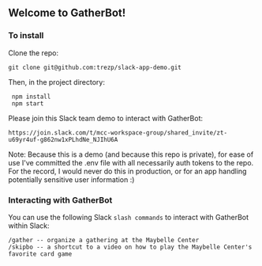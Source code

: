 ## Welcome to GatherBot! 

### To install

Clone the repo: 

```
git clone git@github.com:trezp/slack-app-demo.git
```

Then, in the project directory: 

```
 npm install
 npm start
```

Please join this Slack team demo to interact with GatherBot: 

```
https://join.slack.com/t/mcc-workspace-group/shared_invite/zt-u69yr4uf-g862nw1xPLhdNe_NJIhU6A
```

Note: Because this is a demo (and because this repo is private), for ease of use I've committed the .env file with all necessarily auth tokens to the repo. For the record, I would never do this in production, or for an app handling potentially sensitive user information :) 

### Interacting with GatherBot
You can use the following Slack `slash commands` to interact with GatherBot within Slack: 

```
/gather -- organize a gathering at the Maybelle Center 
/skipbo -- a shortcut to a video on how to play the Maybelle Center's favorite card game
```